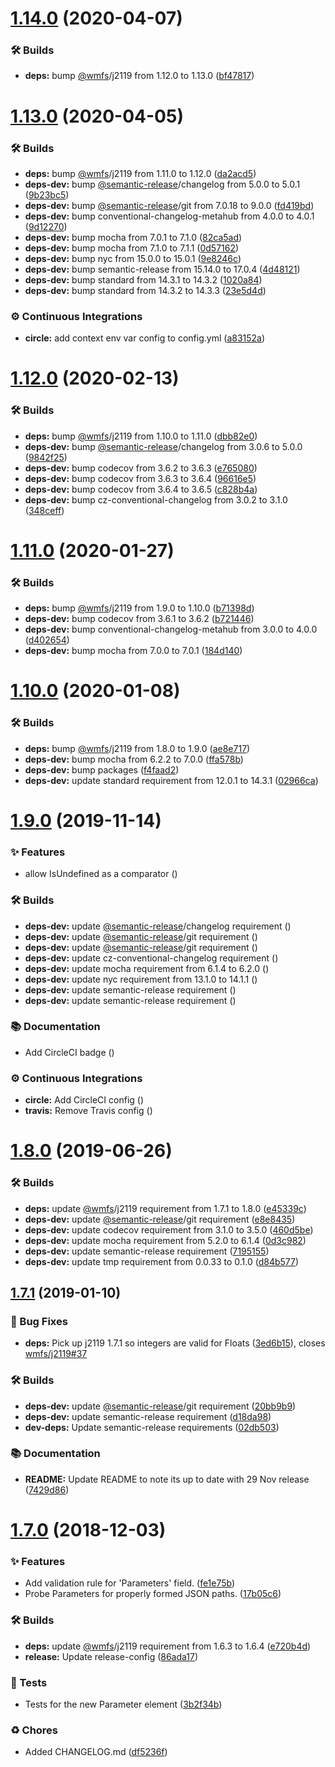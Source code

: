 # [1.14.0](https://github.com/wmfs/statelint/compare/v1.13.0...v1.14.0) (2020-04-07)


### 🛠 Builds

* **deps:** bump [@wmfs](https://github.com/wmfs)/j2119 from 1.12.0 to 1.13.0 ([bf47817](https://github.com/wmfs/statelint/commit/bf478174f725e800aa0df7cf1bebfbc238ddb107))

# [1.13.0](https://github.com/wmfs/statelint/compare/v1.12.0...v1.13.0) (2020-04-05)


### 🛠 Builds

* **deps:** bump [@wmfs](https://github.com/wmfs)/j2119 from 1.11.0 to 1.12.0 ([da2acd5](https://github.com/wmfs/statelint/commit/da2acd50d6bc852dac15bde12433d9592e249963))
* **deps-dev:** bump [@semantic-release](https://github.com/semantic-release)/changelog from 5.0.0 to 5.0.1 ([9b23bc5](https://github.com/wmfs/statelint/commit/9b23bc535ba3a96ce1e219dc1b125d211b6b7b00))
* **deps-dev:** bump [@semantic-release](https://github.com/semantic-release)/git from 7.0.18 to 9.0.0 ([fd419bd](https://github.com/wmfs/statelint/commit/fd419bdf5bb5b2486c314cdeae0913701f83e4a3))
* **deps-dev:** bump conventional-changelog-metahub from 4.0.0 to 4.0.1 ([9d12270](https://github.com/wmfs/statelint/commit/9d12270998f77ffd9d4630ed06aeeff565445b13))
* **deps-dev:** bump mocha from 7.0.1 to 7.1.0 ([82ca5ad](https://github.com/wmfs/statelint/commit/82ca5ad5eef188f56ee2738b0e34dc8e277e3e8e))
* **deps-dev:** bump mocha from 7.1.0 to 7.1.1 ([0d57162](https://github.com/wmfs/statelint/commit/0d5716221e7f978567b44077f62c564cf35fee0e))
* **deps-dev:** bump nyc from 15.0.0 to 15.0.1 ([9e8246c](https://github.com/wmfs/statelint/commit/9e8246c236d98bbe09a343a3f7e1013e48d53d77))
* **deps-dev:** bump semantic-release from 15.14.0 to 17.0.4 ([4d48121](https://github.com/wmfs/statelint/commit/4d48121501829853ae8ac219fe8d6c161ed37a65))
* **deps-dev:** bump standard from 14.3.1 to 14.3.2 ([1020a84](https://github.com/wmfs/statelint/commit/1020a840a152ef08aa2a85aba7f50b2473f278f2))
* **deps-dev:** bump standard from 14.3.2 to 14.3.3 ([23e5d4d](https://github.com/wmfs/statelint/commit/23e5d4dedefe2e42c664835c85439c4fa049a190))


### ⚙️ Continuous Integrations

* **circle:** add context env var config to config.yml ([a83152a](https://github.com/wmfs/statelint/commit/a83152ab357efaa27067bb6c83c0718a29c089f0))

# [1.12.0](https://github.com/wmfs/statelint/compare/v1.11.0...v1.12.0) (2020-02-13)


### 🛠 Builds

* **deps:** bump [@wmfs](https://github.com/wmfs)/j2119 from 1.10.0 to 1.11.0 ([dbb82e0](https://github.com/wmfs/statelint/commit/dbb82e0a982c43d13591fa003ac13f92398839b7))
* **deps-dev:** bump [@semantic-release](https://github.com/semantic-release)/changelog from 3.0.6 to 5.0.0 ([9842f25](https://github.com/wmfs/statelint/commit/9842f25584dbdb82cf0945aa88e069a27b921390))
* **deps-dev:** bump codecov from 3.6.2 to 3.6.3 ([e765080](https://github.com/wmfs/statelint/commit/e765080a25b6f5702b242224e1e55937844d0d69))
* **deps-dev:** bump codecov from 3.6.3 to 3.6.4 ([96616e5](https://github.com/wmfs/statelint/commit/96616e51b6e75a202603774d0ca62eebc607c7a5))
* **deps-dev:** bump codecov from 3.6.4 to 3.6.5 ([c828b4a](https://github.com/wmfs/statelint/commit/c828b4a471c9bc11f25b5766ad68cd8db5a7d04c))
* **deps-dev:** bump cz-conventional-changelog from 3.0.2 to 3.1.0 ([348ceff](https://github.com/wmfs/statelint/commit/348ceff3f8aa6df04d3a7f14d017a19269133276))

# [1.11.0](https://github.com/wmfs/statelint/compare/v1.10.0...v1.11.0) (2020-01-27)


### 🛠 Builds

* **deps:** bump [@wmfs](https://github.com/wmfs)/j2119 from 1.9.0 to 1.10.0 ([b71398d](https://github.com/wmfs/statelint/commit/b71398dc1b8b5e2a49d77a892fa78a31691cb2c4))
* **deps-dev:** bump codecov from 3.6.1 to 3.6.2 ([b721446](https://github.com/wmfs/statelint/commit/b7214467f7283abafeef0ec6db65c252823fbe9d))
* **deps-dev:** bump conventional-changelog-metahub from 3.0.0 to 4.0.0 ([d402654](https://github.com/wmfs/statelint/commit/d402654fdf6079365dc248bdbdc4f7bbda8bd1bf))
* **deps-dev:** bump mocha from 7.0.0 to 7.0.1 ([184d140](https://github.com/wmfs/statelint/commit/184d140c0e799ceacf98ef299207971f4ff76538))

# [1.10.0](https://github.com/wmfs/statelint/compare/v1.9.0...v1.10.0) (2020-01-08)


### 🛠 Builds

* **deps:** bump [@wmfs](https://github.com/wmfs)/j2119 from 1.8.0 to 1.9.0 ([ae8e717](https://github.com/wmfs/statelint/commit/ae8e7178d96d7dd3b56ad0c1006f8b41ed4f2dc1))
* **deps-dev:** bump mocha from 6.2.2 to 7.0.0 ([ffa578b](https://github.com/wmfs/statelint/commit/ffa578befa265543e4fc1caae9bd63adac3163c5))
* **deps-dev:** bump packages ([f4faad2](https://github.com/wmfs/statelint/commit/f4faad29bf47716fb4dd2f6e6ecd2757a5c922e9))
* **deps-dev:** update standard requirement from 12.0.1 to 14.3.1 ([02966ca](https://github.com/wmfs/statelint/commit/02966ca9a30f1eaa69ccc4750e1b4377b095c51d))

# [1.9.0](https://github.com/wmfs/statelint/compare/v1.8.0...v1.9.0) (2019-11-14)


### ✨ Features

* allow IsUndefined as a comparator ([](https://github.com/wmfs/statelint/commit/4a3c69c))


### 🛠 Builds

* **deps-dev:** update [@semantic-release](https://github.com/semantic-release)/changelog requirement ([](https://github.com/wmfs/statelint/commit/0e30df4))
* **deps-dev:** update [@semantic-release](https://github.com/semantic-release)/git requirement ([](https://github.com/wmfs/statelint/commit/1fbd6b5))
* **deps-dev:** update [@semantic-release](https://github.com/semantic-release)/git requirement ([](https://github.com/wmfs/statelint/commit/806f79b))
* **deps-dev:** update cz-conventional-changelog requirement ([](https://github.com/wmfs/statelint/commit/1e29081))
* **deps-dev:** update mocha requirement from 6.1.4 to 6.2.0 ([](https://github.com/wmfs/statelint/commit/0066ac1))
* **deps-dev:** update nyc requirement from 13.1.0 to 14.1.1 ([](https://github.com/wmfs/statelint/commit/486a3d0))
* **deps-dev:** update semantic-release requirement ([](https://github.com/wmfs/statelint/commit/6a8dae1))
* **deps-dev:** update semantic-release requirement ([](https://github.com/wmfs/statelint/commit/54d1dcb))


### 📚 Documentation

* Add CircleCI badge ([](https://github.com/wmfs/statelint/commit/797a382))


### ⚙️ Continuous Integrations

* **circle:** Add CircleCI config ([](https://github.com/wmfs/statelint/commit/7fbc3cf))
* **travis:** Remove Travis config ([](https://github.com/wmfs/statelint/commit/81b993b))

# [1.8.0](https://github.com/wmfs/statelint/compare/v1.7.1...v1.8.0) (2019-06-26)


### 🛠 Builds

* **deps:** update [@wmfs](https://github.com/wmfs)/j2119 requirement from 1.7.1 to 1.8.0 ([e45339c](https://github.com/wmfs/statelint/commit/e45339c))
* **deps-dev:** update [@semantic-release](https://github.com/semantic-release)/git requirement ([e8e8435](https://github.com/wmfs/statelint/commit/e8e8435))
* **deps-dev:** update codecov requirement from 3.1.0 to 3.5.0 ([460d5be](https://github.com/wmfs/statelint/commit/460d5be))
* **deps-dev:** update mocha requirement from 5.2.0 to 6.1.4 ([0d3c982](https://github.com/wmfs/statelint/commit/0d3c982))
* **deps-dev:** update semantic-release requirement ([7195155](https://github.com/wmfs/statelint/commit/7195155))
* **deps-dev:** update tmp requirement from 0.0.33 to 0.1.0 ([d84b577](https://github.com/wmfs/statelint/commit/d84b577))

## [1.7.1](https://github.com/wmfs/statelint/compare/v1.7.0...v1.7.1) (2019-01-10)


### 🐛 Bug Fixes

* **deps:** Pick up j2119 1.7.1 so integers are valid for Floats ([3ed6b15](https://github.com/wmfs/statelint/commit/3ed6b15)), closes [wmfs/j2119#37](https://github.com/wmfs/j2119/issues/37)


### 🛠 Builds

* **deps-dev:** update [@semantic-release](https://github.com/semantic-release)/git requirement ([20bb9b9](https://github.com/wmfs/statelint/commit/20bb9b9))
* **deps-dev:** update semantic-release requirement ([d18da98](https://github.com/wmfs/statelint/commit/d18da98))
* **dev-deps:** Update semantic-release requirements ([02db503](https://github.com/wmfs/statelint/commit/02db503))


### 📚 Documentation

* **README:** Update README to note its up to date with 29 Nov release ([7429d86](https://github.com/wmfs/statelint/commit/7429d86))

# [1.7.0](https://github.com/wmfs/statelint/compare/v1.6.2...v1.7.0) (2018-12-03)


### ✨ Features

* Add validation rule for 'Parameters' field. ([fe1e75b](https://github.com/wmfs/statelint/commit/fe1e75b))
* Probe Parameters for properly formed JSON paths. ([17b05c6](https://github.com/wmfs/statelint/commit/17b05c6))


### 🛠 Builds

* **deps:** update [@wmfs](https://github.com/wmfs)/j2119 requirement from 1.6.3 to 1.6.4 ([e720b4d](https://github.com/wmfs/statelint/commit/e720b4d))
* **release:** Update release-config ([86ada17](https://github.com/wmfs/statelint/commit/86ada17))


### 🚨 Tests

* Tests for the new Parameter element ([3b2f34b](https://github.com/wmfs/statelint/commit/3b2f34b))


### ♻️ Chores

* Added CHANGELOG.md ([df5236f](https://github.com/wmfs/statelint/commit/df5236f))
